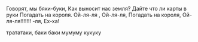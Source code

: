Говорят, мы бяки-буки,
Как выносит нас земля?
Дайте что               ли карты в руки
Погадать на короля.
Ой-ля-ля                 , Ой-ля-ля,
Погадать на короля,
Ой-ля-ля!!!!!!!           -ля,
Ех-ха!

трататаки,
баки  баки 
мумуму
кукуку
